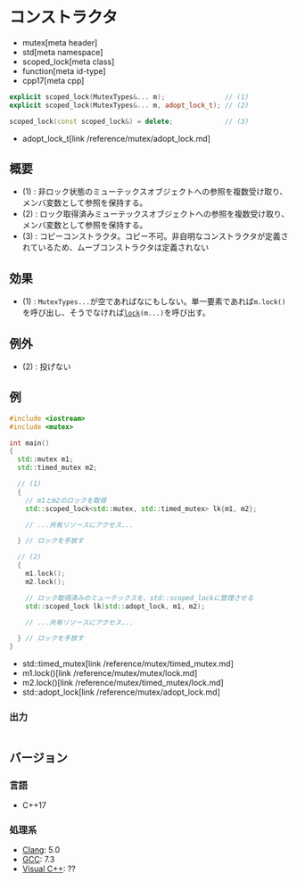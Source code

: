 # コンストラクタ
* mutex[meta header]
* std[meta namespace]
* scoped_lock[meta class]
* function[meta id-type]
* cpp17[meta cpp]

```cpp
explicit scoped_lock(MutexTypes&... m);               // (1)
explicit scoped_lock(MutexTypes&... m, adopt_lock_t); // (2)

scoped_lock(const scoped_lock&) = delete;             // (3)
```
* adopt_lock_t[link /reference/mutex/adopt_lock.md]

## 概要
- (1) : 非ロック状態のミューテックスオブジェクトへの参照を複数受け取り、メンバ変数として参照を保持する。
- (2) : ロック取得済みミューテックスオブジェクトへの参照を複数受け取り、メンバ変数として参照を保持する。
- (3) : コピーコンストラクタ。コピー不可。非自明なコンストラクタが定義されているため、ムーブコンストラクタは定義されない


## 効果
- (1) : `MutexTypes...`が空であればなにもしない。単一要素であれば`m.lock()`を呼び出し、そうでなければ[`lock`](/reference/mutex/lock.md)`(m...)`を呼び出す。


## 例外
- (2) : 投げない


## 例
```cpp example
#include <iostream>
#include <mutex>

int main()
{
  std::mutex m1;
  std::timed_mutex m2;

  // (1)
  {
    // m1とm2のロックを取得
    std::scoped_lock<std::mutex, std::timed_mutex> lk{m1, m2};

    // ...共有リソースにアクセス...

  } // ロックを手放す

  // (2)
  {
    m1.lock();
    m2.lock();

    // ロック取得済みのミューテックスを、std::scoped_lockに管理させる
    std::scoped_lock lk(std::adopt_lock, m1, m2);

    // ...共有リソースにアクセス...

  } // ロックを手放す
}
```
* std::timed_mutex[link /reference/mutex/timed_mutex.md]
* m1.lock()[link /reference/mutex/mutex/lock.md]
* m2.lock()[link /reference/mutex/timed_mutex/lock.md]
* std::adopt_lock[link /reference/mutex/adopt_lock.md]

### 出力
```
```

## バージョン
### 言語
- C++17

### 処理系
- [Clang](/implementation.md#clang): 5.0
- [GCC](/implementation.md#gcc): 7.3
- [Visual C++](/implementation.md#visual_cpp): ??
